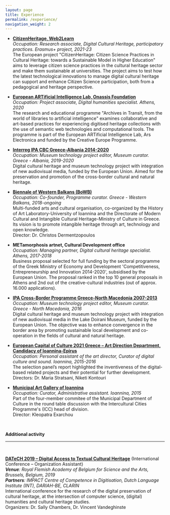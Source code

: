 ```yaml
---
layout: page
title: Experience
permalink: /experience/
navigation_weight: 2
---
```

+ [**CitizenHeritage, Web2Learn**](https://www.citizenheritage.eu)  
*Occupation: Research associate, Digital Cultural Heritage, participatory practices. Erasmus+ project, 2021-23*  
The European project "CitizenHeritage: Citizen Science Practices in Cultural Heritage: towards a Sustainable Model in Higher Education" aims to leverage citizen science practices in the cultural heritage sector and make them sustainable at universities. The project aims to test how the latest technological innovations to manage digital cultural heritage can support and enhance Citizen Science participation, both from a pedagogical and heritage perspective.

+ [**European ARTificial Intelligence Lab, Onassis Foundation**](https://ars.electronica.art/ailab/en)  
*Occupation: Project associate, Digital humanities specialist. Athens, 2020*  
The research and educational programme "Archives in Transit, from the world of libraries to artificial intelligence" examines collaborative and art-based practices for experiencing digitised heritage collections with the use of semantic web technologies and computational tools. The programme is part of the European ARTificial Intelligence Lab, Ars Electronica and funded by the Creative Europe Programme. 

+ [**Interreg IPA CBC Greece-Albania 2014-2020**](https://greece-albania.eu)  
*Occupation: Museum technology project editor, Museum curator. Greece - Albania, 2019-2020*  
Digital cultural heritage and museum technology project with integration of new audiovisual media, funded by the European Union. Aimed for the preservation and promotion of the cross-border cultural and natural heritage.   

+ [**Biennale of Western Balkans (BoWB)**](https://bowb.org)  
*Occupation: Co-founder, Programme curator. Greece - Western Balkans, 2018-ongoing*  
Multi-funded arts and cultural organisation, co-organized by the History of Art Laboratory-University of Ioannina and the Directorate of Modern Cultural and Intangible Cultural Heritage-Ministry of Culture in Greece. Its vision is to promote intangible heritage through art, technology and open knowledge.  
Director: Dr. Christos Dermentzopoulos   

+ **METamorphosis artnet, Cultural Development office**   
*Occupation: Managing partner, Digital cultural heritage specialist. Athens, 2017-2018*  
Business proposal selected for full funding by the sectoral programme of the Greek Ministry of Economy and Development 'Competitiveness, Entrepreneurship and Innovation 2014-2020', subsidised by the European Union. The proposal ranked in the top 10 general proposals in Athens and 2nd out of the creative-cultural industries (out of approx. 16.000 applications).  

+ [**IPA Cross-Border Programme Greece-North Macedonia 2007-2013**](http://www.ipa-cbc-programme.eu)  
*Occupation: Museum technology project editor, Museum curator. Greece - North Macedonia, 2016*   
Digital cultural heritage and museum technology project with integration of new audiovisual media in the Lake Doirani Museum, funded by the European Union. The objective was to enhance convergence in the border area by promoting sustainable local development and co-operation in the fields of cultural and natural heritage.  

+ [**European Capital of Culture 2021 Greece – Art Direction Department, Candidacy of Ioannina-Epirus**](https://ec.europa.eu/programmes/creative-europe/actions/capitals-culture_en)   
*Occupation: Personal assistant of the art director, Curator of digital culture and sound. Ioannina, 2015-2016*   
The selection panel’s report highlighted the inventiveness of the digital-based related projects and their potential for further development.  
Directors: Dr. Maria Stratsani, Niketi Kontouri  

+ [**Municipal Art Gallery of Ioannina**](https://www.facebook.com/PinakothikiIoanninon)  
*Occupation: Curator, Administrative assistant. Ioannina, 2015*  
Part of the four-member commitee of the Municipal Department of Culture in the round table discussion with the Intercultural Cities Programme's (ICC) head of division.  
Director: Kleopatra Exarchou   

 <br>
  
**Additional activity**

---

<br>

[**DATeCH 2019 – Digital Access to Textual Cultural Heritage**](http://datech.digitisation.eu/) (International Conference – Organization Assistant)  
*__Venue__: Royal Flemish Academy of Belgium for Science and the Arts, Brussels, Belgium, 2019*  
*__Partners__: IMPACT Centre of Competence in Digitisation, Dutch Language Institute (INT), DARIAH-BE, CLARIN*  
International conference for the research of the digital preservation of cultural heritage, at the intersection of computer science, (digital) humanities and cultural heritage studies.  
Organizers: Dr. Sally Chambers, Dr. Vincent Vandeghinste


